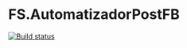 # FS.AutomatizadorPostFB

[![Build status](https://ci.appveyor.com/api/projects/status/kqdoj10duucx6mts?svg=true)](https://ci.appveyor.com/project/FlavioSpedaletti/fs-automatizadorpostfb)
